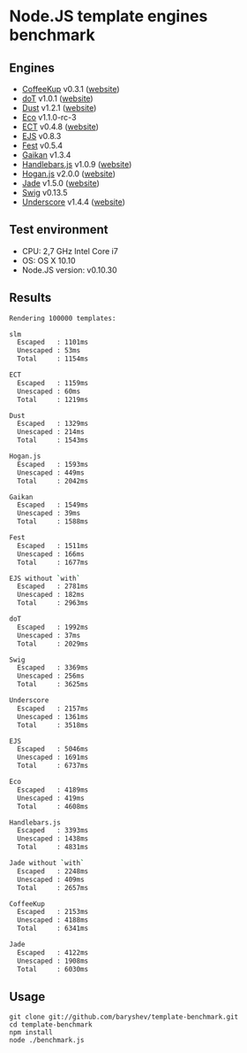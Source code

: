 # Node.JS template engines benchmark

## Engines

- [CoffeeKup](https://github.com/mauricemach/coffeekup) v0.3.1 ([website](http://coffeekup.org/))
- [doT](https://github.com/olado/doT) v1.0.1 ([website](http://olado.github.com/doT/))
- [Dust](https://github.com/linkedin/dustjs) v1.2.1 ([website](http://linkedin.github.com/dustjs/))
- [Eco](https://github.com/sstephenson/eco) v1.1.0-rc-3
- [ECT](https://github.com/baryshev/ect) v0.4.8 ([website](http://ectjs.com/))
- [EJS](https://github.com/visionmedia/ejs) v0.8.3
- [Fest](https://github.com/mailru/fest) v0.5.4
- [Gaikan](https://github.com/Deathspike/gaikan) v1.3.4
- [Handlebars.js](https://github.com/wycats/handlebars.js/) v1.0.9 ([website](http://handlebarsjs.com/))
- [Hogan.js](https://github.com/twitter/hogan.js) v2.0.0 ([website](http://twitter.github.com/hogan.js/))
- [Jade](https://github.com/visionmedia/jade) v1.5.0 ([website](http://jade-lang.com/))
- [Swig](https://github.com/paularmstrong/swig) v0.13.5
- [Underscore](https://github.com/documentcloud/underscore) v1.4.4 ([website](http://underscorejs.org/))

## Test environment

- CPU: 2,7 GHz Intel Core i7
- OS: OS X 10.10
- Node.JS version: v0.10.30

## Results

```sh
Rendering 100000 templates:

slm
  Escaped   : 1101ms
  Unescaped : 53ms
  Total     : 1154ms

ECT
  Escaped   : 1159ms
  Unescaped : 60ms
  Total     : 1219ms

Dust
  Escaped   : 1329ms
  Unescaped : 214ms
  Total     : 1543ms

Hogan.js
  Escaped   : 1593ms
  Unescaped : 449ms
  Total     : 2042ms

Gaikan
  Escaped   : 1549ms
  Unescaped : 39ms
  Total     : 1588ms

Fest
  Escaped   : 1511ms
  Unescaped : 166ms
  Total     : 1677ms

EJS without `with`
  Escaped   : 2781ms
  Unescaped : 182ms
  Total     : 2963ms

doT
  Escaped   : 1992ms
  Unescaped : 37ms
  Total     : 2029ms

Swig
  Escaped   : 3369ms
  Unescaped : 256ms
  Total     : 3625ms

Underscore
  Escaped   : 2157ms
  Unescaped : 1361ms
  Total     : 3518ms

EJS
  Escaped   : 5046ms
  Unescaped : 1691ms
  Total     : 6737ms

Eco
  Escaped   : 4189ms
  Unescaped : 419ms
  Total     : 4608ms

Handlebars.js
  Escaped   : 3393ms
  Unescaped : 1438ms
  Total     : 4831ms

Jade without `with`
  Escaped   : 2248ms
  Unescaped : 409ms
  Total     : 2657ms

CoffeeKup
  Escaped   : 2153ms
  Unescaped : 4188ms
  Total     : 6341ms

Jade
  Escaped   : 4122ms
  Unescaped : 1908ms
  Total     : 6030ms
```

## Usage

	git clone git://github.com/baryshev/template-benchmark.git
	cd template-benchmark
	npm install
	node ./benchmark.js
